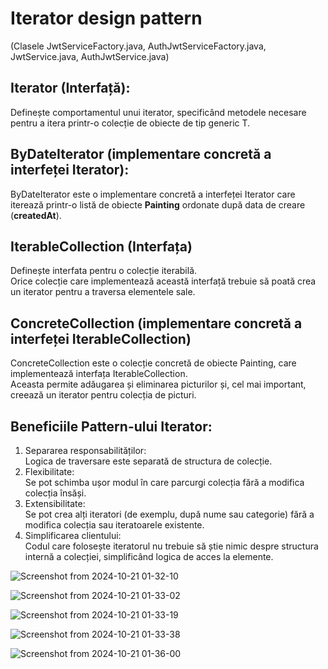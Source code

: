# Iterator design pattern 
(Clasele JwtServiceFactory.java, AuthJwtServiceFactory.java, JwtService.java, AuthJwtService.java)

## Iterator <T> (Interfață):
  Definește comportamentul unui iterator, specificând metodele necesare pentru a itera printr-o colecție de obiecte de tip generic T.

## ByDateIterator<T> (implementare concretă a interfeței Iterator):
  ByDateIterator este o implementare concretă a interfeței Iterator care iterează printr-o listă de obiecte **Painting** ordonate după data de creare (**createdAt**).

## IterableCollection<T> (Interfața)
  Definește interfata pentru o colecție iterabilă.  \
  Orice colecție care implementează această interfață trebuie să poată crea un iterator pentru a traversa elementele sale.

## ConcreteCollection (implementare concretă a interfeței IterableCollection)
  ConcreteCollection este o colecție concretă de obiecte Painting, care implementează interfața IterableCollection. \
  Aceasta permite adăugarea și eliminarea picturilor și, cel mai important, creează un iterator pentru colecția de picturi.

## Beneficiile Pattern-ului Iterator:
1. Separarea responsabilităților: \
   Logica de traversare este separată de structura de colecție.
2. Flexibilitate: \
   Se pot schimba ușor modul în care parcurgi colecția fără a modifica colecția însăși.
3. Extensibilitate: \
   Se pot crea alți iteratori (de exemplu, după nume sau categorie) fără a modifica colecția sau iteratoarele existente.
4. Simplificarea clientului: \
   Codul care folosește iteratorul nu trebuie să știe nimic despre structura internă a colecției, simplificând logica de acces la elemente.
   
![Screenshot from 2024-10-21 01-32-10](https://github.com/user-attachments/assets/aa59766c-b001-4002-b6dc-5d81952225b2)

![Screenshot from 2024-10-21 01-33-02](https://github.com/user-attachments/assets/c25bbc9f-839f-4452-bf7c-218ac232a374)

![Screenshot from 2024-10-21 01-33-19](https://github.com/user-attachments/assets/a293382a-0d7a-4eb1-9498-fc1e6fe578db)

![Screenshot from 2024-10-21 01-33-38](https://github.com/user-attachments/assets/149378af-a1ce-40c0-9de8-7e581c21ae7c)

![Screenshot from 2024-10-21 01-36-00](https://github.com/user-attachments/assets/a3f1be27-5f2e-458c-9583-2b7269e5378e)





